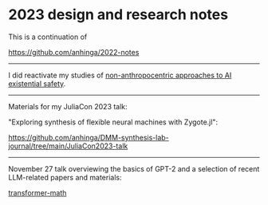 # 2023 design and research notes

This is a continuation of

https://github.com/anhinga/2022-notes

---

I did reactivate my studies of [non-anthropocentric approaches to AI existential safety](non-anthropocentric-ai-safety).

---

Materials for my JuliaCon 2023 talk:

"Exploring synthesis of flexible neural machines with Zygote.jl":

https://github.com/anhinga/DMM-synthesis-lab-journal/tree/main/JuliaCon2023-talk

---

November 27 talk overviewing the basics of GPT-2 and a selection of recent LLM-related papers and materials:

[transformer-math](transformer-math)
